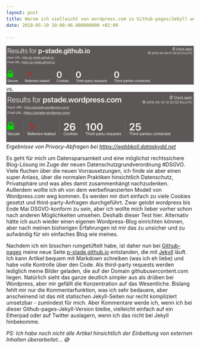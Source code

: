 ```yaml
---
layout: post
title: Warum ich vielleicht von wordpress.com zu Github-pages/Jekyll wechsele
date: 2018-05-10 10:00:46.000000000 +02:00

---
```


![webbkoll-Ergebnis](https://raw.githubusercontent.com/p-stade/p-stade.github.io/master/_assets/p-stade-webbkoll.png)
vs.
![webbkoll-Ergebnis](https://raw.githubusercontent.com/p-stade/p-stade.github.io/master/_assets/webbkoll%20pstadewordpress.png)
*Ergebnisse von Privacy-Abfragen bei <https://webbkoll.dataskydd.net>*

Es geht für mich um Datensparsamkeit und eine möglichst rechtssichere Blog-Lösung im Zuge der neuen Datenschutzgrundverordnung #DSGVO. Viele fluchen über die neuen Vorrausetzungen, ich finde sie aber einen super Anlass, über die normalen Praktiken hinsichtlich Datenschutz, Privatsphäre und was alles damit zusammenhängt nachzudenken. Außerdem wollte ich eh von dem werbefinanzierten Modell von Wordpress.com weg kommen. Es werden mir dort einfach zu viele Cookies gesetzt und third-party-Anfragen durchgeführt. Zwar gelobt wordpress bis Ende Mai DSGVO-konform zu sein, aber ich wollte mich lieber vorher schon nach anderen Möglichkeiten umsehen. Deshalb dieser Test hier. Alternativ hätte ich auch wieder einen eigenen Wordpress-Blog einrichten können, aber nach meinen bisherigen Erfahrungen ist mir das zu unsicher und zu aufwändig für ein einfaches Blog wie meines.

Nachdem ich ein bisschen rumgetüftelt habe, ist daher nun bei [Github-pages](https://pages.github.com/) meine neue Seite [p-stade.github.io](https://p-stade.github.io) entstanden, die mit [Jekyll](https://jekyllrb.com/) läuft. Ich kann Artikel bequem mit Markdown schreiben (was ich eh liebe) und habe volle Kontrolle über den Code. Als third-party requests werden lediglich meine Bilder geladen, die auf der Domain githubusercontent.com liegen. Natürlich sieht das ganze deutlich simpler aus als drüben bei Wordpress, aber mir gefällt die Konzentration auf das Wesentliche. Bislang fehlt mir nur die Kommentarfunktion, was ich sehr bedauere, aber anscheinend ist das mit statischen Jekyll-Seiten nur recht kompliziert umsetzbar - zumindest für mich. Aber Kommentare werde ich, wenn ich bei dieser Github-pages-Jekyll-Version bleibe, vielleicht einfach auf ein Etherpad oder auf Twitter auslagern, wenn ich das nicht bei Jekyll hinbekomme.

*PS: Ich habe noch nicht alle Artikel hinsichtlich der Einbettung von externen Inhalten überarbeitet... :sweat_smile:*
